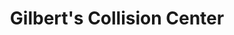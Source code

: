 ---
title: "Gilbert's Collision Center"
url: /cleveland/gilberts-collision-center/
shop: car repair
---